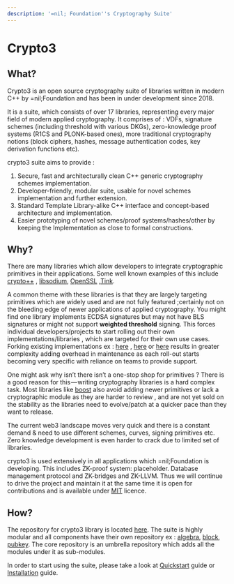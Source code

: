 ```yaml
---
description: '=nil; Foundation''s Cryptography Suite'
---
```


# Crypto3

## What?

Crypto3 is an open source cryptography suite of libraries written in modern C++ by =nil;Foundation and has been in under development since 2018.

It is a suite, which consists of over 17 libraries, representing every major field of modern applied cryptography. It comprises of : VDFs, signature schemes (including threshold with various DKGs), zero-knowledge proof systems (R1CS and PLONK-based ones), more traditional cryptography notions (block ciphers, hashes, message authentication codes, key derivation functions etc).

crypto3 suite aims  to provide :

1. Secure, fast and architecturally clean C++ generic cryptography schemes implementation.
2. Developer-friendly, modular suite, usable for novel schemes implementation and further extension.
3. Standard Template Library-alike C++ interface and concept-based architecture and implementation.
4. Easier prototyping of  novel schemes/proof systems/hashes/other by keeping the Implementation as close to formal constructions.

## Why?

There are many libraries which allow developers to integrate cryptographic primitives in their applications. Some well known examples of this include [crypto++](https://www.cryptopp.com/) , [libsodium](https://github.com/jedisct1/libsodium), [OpenSSL](https://github.com/openssl/openssl) ,[Tink](https://github.com/google/tink).

A common theme with these libraries is that they are largely targeting primitives which are widely used and are not fully featured ;certainly not on the bleeding edge of newer applications of applied cryptography. You might find one library implements ECDSA signatures but may not have BLS signatures or might not support **weighted threshold** signing. This forces individual developers/projects to start rolling out their own implementations/libraries , which are targeted for their own use cases. Forking existing implementations ex : [here](https://github.com/filecoin-project/bellperson) , [here](https://github.com/cryptonomex/secp256k1-zkp) or [here](https://github.com/libressl-portable/openbsd) results in greater complexity adding overhead in maintenance as each roll-out starts becoming very specific with reliance on teams to provide support.

One might ask why isn’t there isn’t a one-stop shop for primitives ? There is a good reason for this — writing cryptography libraries is a hard complex task. Most libraries like [boost](https://www.boost.org/) also avoid adding newer primitives or lack a cryptographic module as they are harder to review , and are not yet sold on the stability as the libraries need to evolve/patch at a quicker pace than they want to release.

The current web3 landscape moves very quick and there is a constant demand & need to use different schemes, curves, signing primitives etc. Zero knowledge development is even harder to crack due to limited set of libraries.

crypto3 is used extensively in all applications which =nil;Foundation is developing. This includes  ZK-proof system: placeholder. Database management protocol and ZK-bridges and ZK-LLVM. Thus we will continue to drive the project and maintain it at the same time it is open for contributions and is available under [MIT](https://github.com/NilFoundation/crypto3/blob/master/LICENSE) licence.

## How?

The repository for crypto3 library is located [here](https://github.com/NilFoundation/crypto3). The suite is highly modular and all components have their own repository ex : [algebra](https://github.com/NilFoundation/crypto3-algebra/), [block](https://github.com/NilFoundation/crypto3-block), [pubkey](https://github.com/NilFoundation/crypto3-pubkey). The core repository is an umbrella repository which adds all the modules under it as sub-modules.

In order to start using the suite, please take a look at [Quickstart](guides/quickstart.md) guide or [Installation](guides/installation.md) guide.
